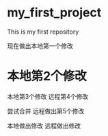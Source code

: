 # my_first_project
This is my first repository





现在做出本地第一个修改

# 本地第2个修改

本地第3个修改
远程第4个修改






尝试合并
远程做出第5个修改

本地做出修改
远程做出修改
